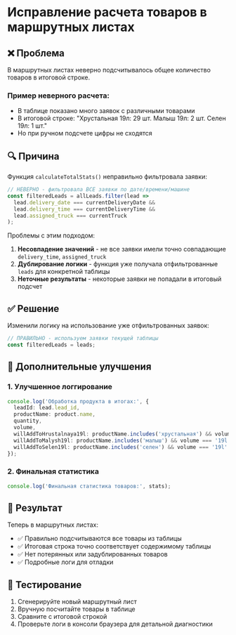 # Исправление расчета товаров в маршрутных листах

## ❌ Проблема
В маршрутных листах неверно подсчитывалось общее количество товаров в итоговой строке.

### Пример неверного расчета:
- В таблице показано много заявок с различными товарами
- В итоговой строке: "Хрустальная 19л: 29 шт. Малыш 19л: 2 шт. Селен 19л: 1 шт."
- Но при ручном подсчете цифры не сходятся

## 🔍 Причина
Функция `calculateTotalStats()` неправильно фильтровала заявки:

```typescript
// НЕВЕРНО - фильтровала ВСЕ заявки по дате/времени/машине
const filteredLeads = allLeads.filter(lead => 
  lead.delivery_date === currentDeliveryDate && 
  lead.delivery_time === currentDeliveryTime &&
  lead.assigned_truck === currentTruck
);
```

Проблемы с этим подходом:
1. **Несовпадение значений** - не все заявки имели точно совпадающие `delivery_time`, `assigned_truck`
2. **Дублирование логики** - функция уже получала отфильтрованные `leads` для конкретной таблицы
3. **Неточные результаты** - некоторые заявки не попадали в итоговый подсчет

## ✅ Решение
Изменили логику на использование уже отфильтрованных заявок:

```typescript
// ПРАВИЛЬНО - используем заявки текущей таблицы
const filteredLeads = leads;
```

## 🔧 Дополнительные улучшения

### 1. Улучшенное логгирование
```typescript
console.log('Обработка продукта в итогах:', {
  leadId: lead.lead_id,
  productName: product.name,
  quantity,
  volume,
  willAddToHrustalnaya19l: productName.includes('хрустальная') && volume === '19l',
  willAddToMalysh19l: productName.includes('малыш') && volume === '19l',
  willAddToSelen19l: productName.includes('селен') && volume === '19l'
});
```

### 2. Финальная статистика
```typescript
console.log('Финальная статистика товаров:', stats);
```

## 🎯 Результат
Теперь в маршрутных листах:
- ✅ Правильно подсчитываются все товары из таблицы
- ✅ Итоговая строка точно соответствует содержимому таблицы
- ✅ Нет потерянных или задублированных товаров
- ✅ Подробные логи для отладки

## 📝 Тестирование
1. Сгенерируйте новый маршрутный лист
2. Вручную посчитайте товары в таблице
3. Сравните с итоговой строкой
4. Проверьте логи в консоли браузера для детальной диагностики 